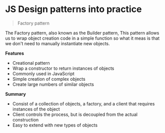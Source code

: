 # JS Design patterns into practice

> Factory pattern

The Factory pattern, also known as the Builder pattern, This pattern allows us to wrap object creation code in a simple function so what it meas is that we don't need to manually instantiate new objects.

**Features**

* Creational pattern
* Wrap a constructor to return instances of objects
* Commonly used in JavaScript
* Simple creation of complex objects
* Create large numbers of similar objects


**Summary**

* Consist of a collection of objects, a factory, and a client that requires instances of the object
* Client controls the process, but is decoupled from the actual construction
* Easy to extend with new types of objects